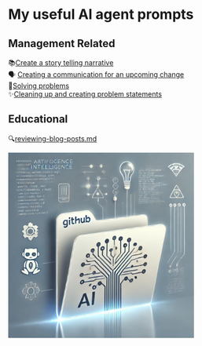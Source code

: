 # My useful AI agent prompts

## Management Related
📚[Create a story telling narrative](Management/story-telling.md)  
🗣 [Creating a communication for an upcoming change](Management/change-communication-framework.md)  
💫[Solving problems](Management/problem-solving-framework.md)  
✨[Cleaning up and creating problem statements](Management/problem-reframing-framework.md)

## Educational
🔍[reviewing-blog-posts.md](Education/reviewing-blog-posts.md)  
  
<img src="ai-prompt-image.webp" alt="AI Prompt Image" width="75%">